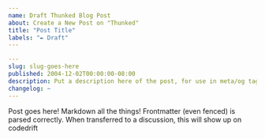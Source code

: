 ```yaml
---
name: Draft Thunked Blog Post
about: Create a New Post on "Thunked"
title: "Post Title"
labels: "✒ Draft"
---
```


```yaml
---
slug: slug-goes-here
published: 2004-12-02T00:00:00-08:00
description: Put a description here of the post, for use in meta/og tags
changelog: ~
---
```

Post goes here! Markdown all the things! Frontmatter (even fenced) is parsed correctly. When transferred to a discussion, this will show up on codedrift
